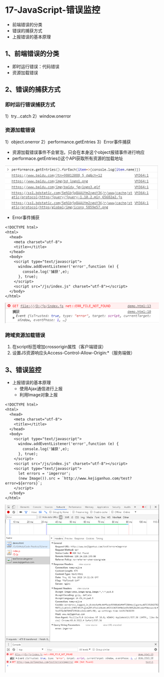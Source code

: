 # 17-JavaScript-错误监控

* 前端错误的分类
* 错误的捕获方式
* 上报错误的基本原理

## 1、前端错误的分类

* 即时运行错误：代码错误
* 资源加载错误

## 2、错误的捕获方式

### 即时运行错误捕获方式

1）try...catch 2）window.onerror

### 资源加载错误

1）object.onerror 2）performance.getEntries 3）Error事件捕获

* 资源加载错误事件不会冒泡，只会在本身这个object报错事件进行响应
* performace.getEntries\(\)这个API获取所有资源的加载地址

![](.gitbook/assets/performance.png)

* Error事件捕获

```markup
<!DOCTYPE html>
<html>
  <head>
    <meta charset="utf-8">
    <title></title>
  </head>
  <body>
    <script type="text/javascript">
      window.addEventListener('error',function (e) {
        console.log('捕获',e);
      }, true);
    </script>
    <script src="/js/index.js" charset="utf-8"></script>
  </body>
</html>
```

![](.gitbook/assets/onerror.png)

### 跨域资源加载错误

1. 在script标签增加crossorigin属性（客户端错误）
2. 设置JS资源响应头Access-Control-Allow-Origin:\*（服务端做）

## 3、错误监控

* 上报错误的基本原理
  * 使用Ajax通信进行上报
  * 利用Image对象上报

```markup
<!DOCTYPE html>
<html>
  <head>
    <meta charset="utf-8">
    <title></title>
  </head>
  <body>
    <script type="text/javascript">
      window.addEventListener('error',function (e) {
        console.log('捕获',e);
      }, true);
    </script>
    <script src="/js/index.js" charset="utf-8"></script>
    <script type="text/javascript">
      let errors = 'imgerror';
      (new Image()).src = `http://www.kejiganhuo.com/test?error=${errors}`;
    </script>
  </body>
</html>
```

![](.gitbook/assets/uploaderror.png)

